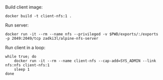 Build client image:
```
docker build -t client-nfs:1 .
```

Run server:
```
docker run -it --rm --name nfs --privileged -v $PWD/exports/:/exports -p 2049:2049/tcp zadki3l/alpine-nfs-server
```

Run client in a loop:
```
while true; do
    docker run -it --rm --name client-nfs --cap-add=SYS_ADMIN --link nfs:nfs client-nfs:1
    sleep 1
done
```
